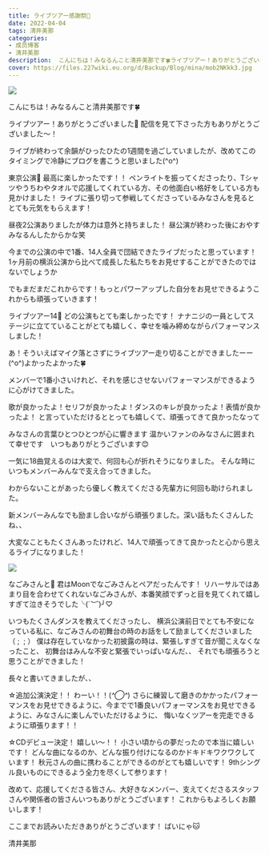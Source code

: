```yaml
---
title: ライブツアー感謝祭🎂
date: 2022-04-04
tags: 清井美那
categories: 
- 成员博客
- 清井美那
description:  こんにちは！みなるんこと清井美那です🍀ライブツアー！ありがとうございました🎉配信を見て下さった方もありがとうございました〜！ライブが終わって余韻がひったひたの1週間を過ごしていましたが、改めてこの...
cover: https://files.227wiki.eu.org/d/Backup/Blog/mina/mob2NKkk3.jpg 
---
```


![](https://files.227wiki.eu.org/d/Backup/Blog/mina/mob2NKkk3.jpg)

こんにちは！みなるんこと清井美那です🍀

ライブツアー！ありがとうございました🎉
配信を見て下さった方もありがとうございました〜！

ライブが終わって余韻がひったひたの1週間を過ごしていましたが、改めてこのタイミングで冷静にブログを書こうと思いました(^o^)

東京公演🗼
最高に楽しかったです！！
ペンライトを振ってくださったり、Tシャツやうちわやタオルで応援してくれている方、その他面白い格好をしている方も見かけました！
ライブに張り切って参戦してくださっているみなさんを見るととても元気をもらえます！

昼夜2公演ありましたが体力は意外と持ちました！
昼公演が終わった後におやすみなるんしたからかな笑

今までの公演の中で1番、14人全員で団結できたライブだったと思っています！
1ヶ月前の横浜公演から比べて成長した私たちをお見せすることができたのではないでしょうか

でもまだまだこれからです！もっとパワーアップした自分をお見せできるようこれからも頑張っていきます！

ライブツアー14🌈
どの公演もとても楽しかったです！
ナナニジの一員としてステージに立てていることがとても嬉しく、幸せを噛み締めながらパフォーマンスしました！

あ！そういえばマイク落とさずにライブツアー走り切ることができましたーー(^o^)よかったよかった🍀

メンバーで1番小さいけれど、それを感じさせないパフォーマンスができるように心がけてきました。

歌が良かったよ！セリフが良かったよ！ダンスのキレが良かったよ！表情が良かったよ！
と言っていただけるととっても嬉しくて、頑張ってきて良かったなって

みなさんの言葉ひとつひとつが心に響きます
温かいファンのみなさんに囲まれて幸せです　いつもありがとうございます😊

一気に18曲覚えるのは大変で、何回も心が折れそうになりました。
そんな時にいつもメンバーみんなで支え合ってきました。

わからないことがあったら優しく教えてくださる先輩方に何回も助けられました。

新メンバーみんなでも励まし合いながら頑張りました。深い話もたくさんしたね、、

大変なこともたくさんあったけれど、14人で頑張ってきて良かったと心から思えるライブになりました！

![](https://files.227wiki.eu.org/d/Backup/Blog/mina/mob007bP8.jpg)

なごみさんと🦋
君はMoonでなごみさんとペアだったんです！
リハーサルではあまり目を合わせてくれないなごみさんが、本番笑顔でずっと目を見てくれて嬉しすぎて泣きそうでした╰(*´︶`*)╯♡

いつもたくさんダンスを教えてくださったし、
横浜公演前日でとても不安になっている私に、なごみさんの初舞台の時のお話をして励ましてくださいました（ ;  ; ）
僕は存在していなかった初披露の時は、緊張しすぎて音が聞こえなくなったこと、
初舞台はみんな不安と緊張でいっぱいなんだ、、
それでも頑張ろうと思うことができました！

長々と書いてきましたが、、

☆追加公演決定！！
わーい！！(*^◯^*)
さらに練習して磨きのかかったパフォーマンスをお見せできるように、今までで1番良いパフォーマンスをお見せできるように、みなさんに楽しんでいただけるように、
悔いなくツアーを完走できるように頑張ります！！

☆CDデビュー決定！
嬉しい〜！！
小さい頃からの夢だったので本当に嬉しいです！
どんな曲になるのか、どんな振り付けになるのかドキドキワクワクしています！
秋元さんの曲に携わることができるのがとても嬉しいです！
9thシングル良いものにできるよう全力を尽くして参ります！

改めて、応援してくださる皆さん、大好きなメンバー、支えてくださるスタッフさんや関係者の皆さんいつもありがとうございます！
これからもよろしくお願いします！

ここまでお読みいただきありがとうございます！
ばいにゃ🐱

清井美那



